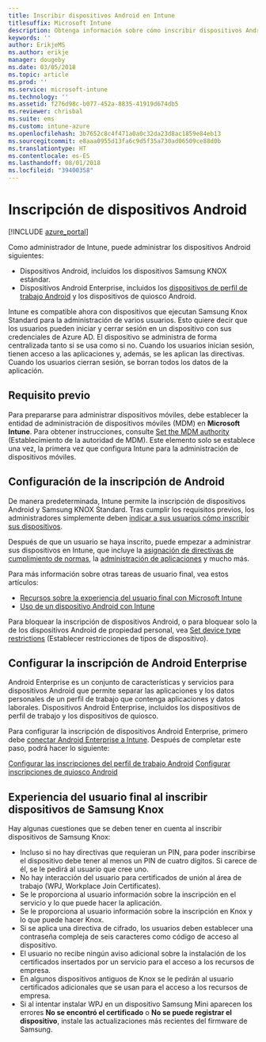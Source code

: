 ```yaml
---
title: Inscribir dispositivos Android en Intune
titlesuffix: Microsoft Intune
description: Obtenga información sobre cómo inscribir dispositivos Android en Intune.
keywords: ''
author: ErikjeMS
ms.author: erikje
manager: dougeby
ms.date: 03/05/2018
ms.topic: article
ms.prod: ''
ms.service: microsoft-intune
ms.technology: ''
ms.assetid: f276d98c-b077-452a-8835-41919d674db5
ms.reviewer: chrisbal
ms.suite: ems
ms.custom: intune-azure
ms.openlocfilehash: 3b7652c8c4f471a0a0c32da23d8ac1859e84eb13
ms.sourcegitcommit: e8aaa0955d13fa6c9d5f35a730ad06509ce88d0b
ms.translationtype: HT
ms.contentlocale: es-ES
ms.lasthandoff: 08/01/2018
ms.locfileid: "39400358"
---
```

# <a name="enroll-android-devices"></a>Inscripción de dispositivos Android

[!INCLUDE [azure_portal](./includes/azure_portal.md)]

Como administrador de Intune, puede administrar los dispositivos Android siguientes:
- Dispositivos Android, incluidos los dispositivos Samsung KNOX estándar.
- Dispositivos Android Enterprise, incluidos los [dispositivos de perfil de trabajo Android](#enable-enrollment-of-android-for-work-devices) y los dispositivos de quiosco Android.

Intune es compatible ahora con dispositivos que ejecutan Samsung Knox Standard para la administración de varios usuarios. Esto quiere decir que los usuarios pueden iniciar y cerrar sesión en un dispositivo con sus credenciales de Azure AD. El dispositivo se administra de forma centralizada tanto si se usa como si no. Cuando los usuarios inician sesión, tienen acceso a las aplicaciones y, además, se les aplican las directivas. Cuando los usuarios cierran sesión, se borran todos los datos de la aplicación.

## <a name="prerequisite"></a>Requisito previo

Para prepararse para administrar dispositivos móviles, debe establecer la entidad de administración de dispositivos móviles (MDM) en **Microsoft Intune**. Para obtener instrucciones, consulte [Set the MDM authority](mdm-authority-set.md) (Establecimiento de la autoridad de MDM). Este elemento solo se establece una vez, la primera vez que configura Intune para la administración de dispositivos móviles.

## <a name="set-up-android-enrollment"></a>Configuración de la inscripción de Android

De manera predeterminada, Intune permite la inscripción de dispositivos Android y Samsung KNOX Standard. Tras cumplir los requisitos previos, los administradores simplemente deben [indicar a sus usuarios cómo inscribir sus dispositivos](/intune-user-help/enroll-your-device-in-intune-android).

Después de que un usuario se haya inscrito, puede empezar a administrar sus dispositivos en Intune, que incluye la [asignación de directivas de cumplimiento de normas](compliance-policy-create-android.md), la [administración de aplicaciones](app-management.md) y mucho más.

Para más información sobre otras tareas de usuario final, vea estos artículos:

- [Recursos sobre la experiencia del usuario final con Microsoft Intune](end-user-educate.md)
- [Uso de un dispositivo Android con Intune](https://docs.microsoft.com/intune-user-help/using-your-android-device-with-intune)

Para bloquear la inscripción de dispositivos Android, o para bloquear solo la de los dispositivos Android de propiedad personal, vea [Set device type restrictions](enrollment-restrictions-set.md) (Establecer restricciones de tipos de dispositivo).

## <a name="set-up-android-enterprise-enrollment"></a>Configurar la inscripción de Android Enterprise

Android Enterprise es un conjunto de características y servicios para dispositivos Android que permite separar las aplicaciones y los datos personales de un perfil de trabajo que contenga aplicaciones y datos laborales. Dispositivos Android Enterprise, incluidos los dispositivos de perfil de trabajo y los dispositivos de quiosco. 

Para configurar la inscripción de dispositivos Android Enterprise, primero debe [conectar Android Enterprise a Intune](connect-intune-android-enterprise.md). Después de completar este paso, podrá hacer lo siguiente:

[Configurar las inscripciones del perfil de trabajo Android](android-work-profile-enroll.md)
[Configurar inscripciones de quiosco Android](android-kiosk-enroll.md)

## <a name="end-user-experience-when-enrolling-a-samsung-knox-device"></a>Experiencia del usuario final al inscribir dispositivos de Samsung Knox
Hay algunas cuestiones que se deben tener en cuenta al inscribir dispositivos de Samsung Knox:
-   Incluso si no hay directivas que requieran un PIN, para poder inscribirse el dispositivo debe tener al menos un PIN de cuatro dígitos. Si carece de él, se le pedirá al usuario que cree uno.
-   No hay interacción del usuario para certificados de unión al área de trabajo (WPJ, Workplace Join Certificates).
-   Se le proporciona al usuario información sobre la inscripción en el servicio y lo que puede hacer la aplicación.
-   Se le proporciona al usuario información sobre la inscripción en Knox y lo que puede hacer Knox.
-   Si se aplica una directiva de cifrado, los usuarios deben establecer una contraseña compleja de seis caracteres como código de acceso al dispositivo.
-   El usuario no recibe ningún aviso adicional sobre la instalación de los certificados insertados por un servicio para el acceso a los recursos de empresa.
- En algunos dispositivos antiguos de Knox se le pedirán al usuario certificados adicionales que se usan para el acceso a los recursos de empresa.
- Si al intentar instalar WPJ en un dispositivo Samsung Mini aparecen los errores **No se encontró el certificado** o **No se puede registrar el dispositivo**, instale las actualizaciones más recientes del firmware de Samsung.
